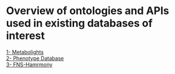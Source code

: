 # Overview of ontologies and APIs used in existing databases of interest
[1- Metabolights](https://github.com/elixir-europe/biohackathon-projects-2022/blob/main/1/sources/APIs.md)<br/>
[2- Phenotype Database](https://github.com/elixir-europe/biohackathon-projects-2022/tree/main/1/sources/dbnp)<br/>
[3- FNS-Hamrmony](https://github.com/elixir-europe/biohackathon-projects-2022/tree/main/1/sources/fns-harmony)
